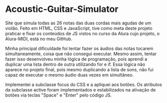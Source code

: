 # Acoustic-Guitar-Simulator
Site que simula todas as 26 notas das duas cordas mais agudas de um violão.
Feito em HTML, CSS e JavaScript, tive como meta deste projeto praticar e 
fixar os conteúdos de JS vistos no curso da Alura cujo projeto, o Alura-MIDI, está no meu GitHub.

Minha principal dificuldade foi tentar fazer os áudios das notas tocarem simultaneamente,
coisa que não consegui executar. Mesmo assim, tentar fazer isso desenvolveu minha lógica
de programação, pois aprendi a duplicar uma lista dentro de outra utilizando for e if. Essa
lógica não aparece no projeto final, pois mesmo duplicando a lista de sons, não fui capaz de
executar o mesmo áudio duas vezes em simultâneo.

Implementei a subclasse focus do CSS e a apliquei aos botões. Os atributos da subclasse active
foram implementados e estabilizados na ativação de botões via teclas 
"Space" e "Enter" pelo código JS.

